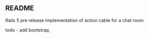 ## README


Rails 5 pre release implementation of action cable for a chat room

todo - add bootstrap,
